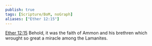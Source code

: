 ```yaml
---
publish: true
tags: [Scripture/BoM, noGraph]
aliases: ["Ether 12:15"]
---
```

[Ether 12:15](https://churchofjesuschrist.org/study/scriptures/bofm/ether/12?lang=eng&id=p15#p15) Behold, it was the faith of Ammon and his brethren which wrought so great a miracle among the Lamanites.
